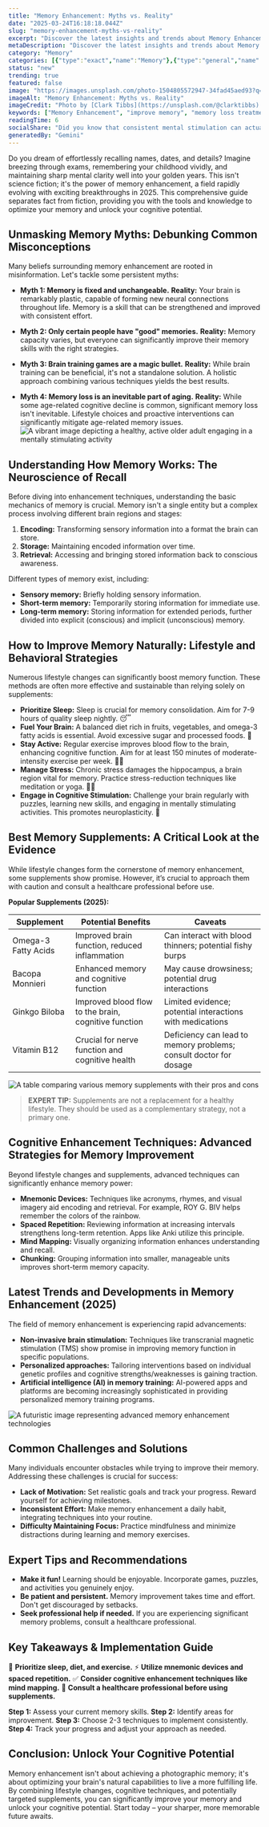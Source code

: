 ```yaml
---
title: "Memory Enhancement: Myths vs. Reality"
date: "2025-03-24T16:18:18.044Z"
slug: "memory-enhancement-myths-vs-reality"
excerpt: "Discover the latest insights and trends about Memory Enhancement. This comprehensive guide covers everything you need to know about Memory Enhancement in 2025."
metaDescription: "Discover the latest insights and trends about Memory Enhancement. This comprehensive guide covers everything you need to know about Memory Enhancement in 2..."
category: "Memory"
categories: [{"type":"exact","name":"Memory"},{"type":"general","name":"Neuroscience"},{"type":"medium","name":"Cognitive Psychology"},{"type":"specific","name":"Brain Stimulation"},{"type":"niche","name":"tDCS Protocols"}]
status: "new"
trending: true
featured: false
image: "https://images.unsplash.com/photo-1504805572947-34fad45aed93?q=85&w=1200&fit=max&fm=webp&auto=compress"
imageAlt: "Memory Enhancement: Myths vs. Reality"
imageCredit: "Photo by [Clark Tibbs](https://unsplash.com/@clarktibbs) on Unsplash"
keywords: ["Memory Enhancement", "improve memory", "memory loss treatment", "how to improve memory naturally", "best memory supplements", "enhance memory power", "cognitive enhancement techniques", "memory improvement exercises", "boost memory naturally", "treating age related memory loss"]
readingTime: 6
socialShare: "Did you know that consistent mental stimulation can actually increase your brain's capacity for memory?  Unlock your cognitive potential – your brain is more adaptable than you think!"
generatedBy: "Gemini"
---
```




Do you dream of effortlessly recalling names, dates, and details?  Imagine breezing through exams, remembering your childhood vividly, and maintaining sharp mental clarity well into your golden years.  This isn't science fiction; it's the power of memory enhancement, a field rapidly evolving with exciting breakthroughs in 2025.  This comprehensive guide separates fact from fiction, providing you with the tools and knowledge to optimize your memory and unlock your cognitive potential.

## Unmasking Memory Myths: Debunking Common Misconceptions

Many beliefs surrounding memory enhancement are rooted in misinformation. Let's tackle some persistent myths:

* **Myth 1:  Memory is fixed and unchangeable.**  **Reality:**  Your brain is remarkably plastic, capable of forming new neural connections throughout life.  Memory is a skill that can be strengthened and improved with consistent effort.

* **Myth 2:  Only certain people have "good" memories.**  **Reality:**  Memory capacity varies, but everyone can significantly improve their memory skills with the right strategies.

* **Myth 3:  Brain training games are a magic bullet.**  **Reality:** While brain training can be beneficial, it's not a standalone solution.  A holistic approach combining various techniques yields the best results.

* **Myth 4:  Memory loss is an inevitable part of aging.**  **Reality:** While some age-related cognitive decline is common, significant memory loss isn't inevitable.  Lifestyle choices and proactive interventions can significantly mitigate age-related memory issues. ![A vibrant image depicting a healthy, active older adult engaging in a mentally stimulating activity](https://images.unsplash.com/photo-1451187580459-43490279c0fa?q=85&w=1200&fit=max&fm=webp&auto=compress)

##  Understanding How Memory Works: The Neuroscience of Recall

Before diving into enhancement techniques, understanding the basic mechanics of memory is crucial.  Memory isn't a single entity but a complex process involving different brain regions and stages:

1. **Encoding:**  Transforming sensory information into a format the brain can store.
2. **Storage:**  Maintaining encoded information over time.
3. **Retrieval:**  Accessing and bringing stored information back to conscious awareness.

Different types of memory exist, including:

* **Sensory memory:**  Briefly holding sensory information.
* **Short-term memory:**  Temporarily storing information for immediate use.
* **Long-term memory:**  Storing information for extended periods, further divided into explicit (conscious) and implicit (unconscious) memory.

## How to Improve Memory Naturally: Lifestyle and Behavioral Strategies

Numerous lifestyle changes can significantly boost memory function.  These methods are often more effective and sustainable than relying solely on supplements:

* **Prioritize Sleep:**  Sleep is crucial for memory consolidation. Aim for 7-9 hours of quality sleep nightly. 😴
* **Fuel Your Brain:**  A balanced diet rich in fruits, vegetables, and omega-3 fatty acids is essential.  Avoid excessive sugar and processed foods. 🍎
* **Stay Active:**  Regular exercise improves blood flow to the brain, enhancing cognitive function.  Aim for at least 150 minutes of moderate-intensity exercise per week. 🏃‍♀️
* **Manage Stress:**  Chronic stress damages the hippocampus, a brain region vital for memory. Practice stress-reduction techniques like meditation or yoga. 🧘‍♀️
* **Engage in Cognitive Stimulation:**  Challenge your brain regularly with puzzles, learning new skills, and engaging in mentally stimulating activities.  This promotes neuroplasticity. 🧠

## Best Memory Supplements: A Critical Look at the Evidence

While lifestyle changes form the cornerstone of memory enhancement, some supplements show promise. However, it’s crucial to approach them with caution and consult a healthcare professional before use.

**Popular Supplements (2025):**

| Supplement          | Potential Benefits                                   | Caveats                                             |
|----------------------|---------------------------------------------------|-----------------------------------------------------|
| Omega-3 Fatty Acids | Improved brain function, reduced inflammation      | Can interact with blood thinners; potential fishy burps |
| Bacopa Monnieri      | Enhanced memory and cognitive function             | May cause drowsiness; potential drug interactions      |
| Ginkgo Biloba        | Improved blood flow to the brain, cognitive function | Limited evidence; potential interactions with medications |
| Vitamin B12          | Crucial for nerve function and cognitive health    | Deficiency can lead to memory problems; consult doctor for dosage |
![A table comparing various memory supplements with their pros and cons](https://images.unsplash.com/photo-1484417894907-623942c8ee29?q=85&w=1200&fit=max&fm=webp&auto=compress)

> **EXPERT TIP:**  Supplements are not a replacement for a healthy lifestyle.  They should be used as a complementary strategy, not a primary one.

## Cognitive Enhancement Techniques: Advanced Strategies for Memory Improvement

Beyond lifestyle changes and supplements, advanced techniques can significantly enhance memory power:

* **Mnemonic Devices:**  Techniques like acronyms, rhymes, and visual imagery aid encoding and retrieval.  For example, ROY G. BIV helps remember the colors of the rainbow.
* **Spaced Repetition:**  Reviewing information at increasing intervals strengthens long-term retention.  Apps like Anki utilize this principle.
* **Mind Mapping:**  Visually organizing information enhances understanding and recall.
* **Chunking:**  Grouping information into smaller, manageable units improves short-term memory capacity.

## Latest Trends and Developments in Memory Enhancement (2025)

The field of memory enhancement is experiencing rapid advancements:

* **Non-invasive brain stimulation:**  Techniques like transcranial magnetic stimulation (TMS) show promise in improving memory function in specific populations.
* **Personalized approaches:**  Tailoring interventions based on individual genetic profiles and cognitive strengths/weaknesses is gaining traction.
* **Artificial intelligence (AI) in memory training:**  AI-powered apps and platforms are becoming increasingly sophisticated in providing personalized memory training programs.

![A futuristic image representing advanced memory enhancement technologies](https://images.unsplash.com/photo-1517976487492-5750f3195933?q=85&w=1200&fit=max&fm=webp&auto=compress)

## Common Challenges and Solutions

Many individuals encounter obstacles while trying to improve their memory.  Addressing these challenges is crucial for success:

* **Lack of Motivation:**  Set realistic goals and track your progress. Reward yourself for achieving milestones.
* **Inconsistent Effort:**  Make memory enhancement a daily habit, integrating techniques into your routine.
* **Difficulty Maintaining Focus:**  Practice mindfulness and minimize distractions during learning and memory exercises.

## Expert Tips and Recommendations

* **Make it fun!**  Learning should be enjoyable.  Incorporate games, puzzles, and activities you genuinely enjoy.
* **Be patient and persistent.**  Memory improvement takes time and effort.  Don't get discouraged by setbacks.
* **Seek professional help if needed.**  If you are experiencing significant memory problems, consult a healthcare professional.

## Key Takeaways & Implementation Guide

🔑 **Prioritize sleep, diet, and exercise.**
⚡ **Utilize mnemonic devices and spaced repetition.**
✅ **Consider cognitive enhancement techniques like mind mapping.**
🧠 **Consult a healthcare professional before using supplements.**

**Step 1:** Assess your current memory skills.
**Step 2:** Identify areas for improvement.
**Step 3:** Choose 2-3 techniques to implement consistently.
**Step 4:** Track your progress and adjust your approach as needed.

## Conclusion:  Unlock Your Cognitive Potential

Memory enhancement isn't about achieving a photographic memory; it's about optimizing your brain's natural capabilities to live a more fulfilling life. By combining lifestyle changes, cognitive techniques, and potentially targeted supplements, you can significantly improve your memory and unlock your cognitive potential.  Start today – your sharper, more memorable future awaits.

